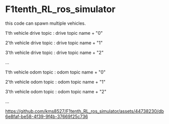 # F1tenth_RL_ros_simulator

this code can spawn multiple vehicles.

1'th vehicle drive topic : drive topic name + "0"

2'th vehicle drive topic : drive topic name + "1"

3'th vehicle drive topic : drive topic name + "2"

...

1'th vehicle odom topic : odom topic name + "0"

2'th vehicle odom topic : odom topic name + "1"

3'th vehicle odom topic : odom topic name + "2"

...




https://github.com/kms8527/F1tenth_RL_ros_simulator/assets/44738230/db6e8faf-be58-4f39-9f4b-37669f25c736

